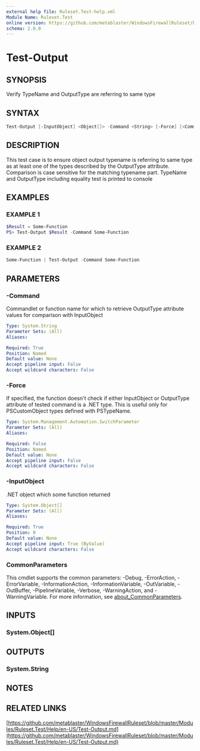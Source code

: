 ```yaml
---
external help file: Ruleset.Test-help.xml
Module Name: Ruleset.Test
online version: https://github.com/metablaster/WindowsFirewallRuleset/blob/master/Modules/Ruleset.Test/Help/en-US/Test-Output.md
schema: 2.0.0
---
```


# Test-Output

## SYNOPSIS

Verify TypeName and OutputType are referring to same type

## SYNTAX

```powershell
Test-Output [-InputObject] <Object[]> -Command <String> [-Force] [<CommonParameters>]
```

## DESCRIPTION

This test case is to ensure object output typename is referring to
same type as at least one of the types described by the OutputType attribute.
Comparison is case sensitive for the matching typename part.
TypeName and OutputType including equality test is printed to console

## EXAMPLES

### EXAMPLE 1

```powershell
$Result = Some-Function
PS> Test-Output $Result -Command Some-Function
```

### EXAMPLE 2

```powershell
Some-Function | Test-Output -Command Some-Function
```

## PARAMETERS

### -Command

Commandlet or function name for which to retrieve OutputType attribute
values for comparison with InputObject

```yaml
Type: System.String
Parameter Sets: (All)
Aliases:

Required: True
Position: Named
Default value: None
Accept pipeline input: False
Accept wildcard characters: False
```

### -Force

If specified, the function doesn't check if either InputObject or OutputType attribute of
tested command is a .NET type.
This is useful only for PSCustomObject types defined with PSTypeName.

```yaml
Type: System.Management.Automation.SwitchParameter
Parameter Sets: (All)
Aliases:

Required: False
Position: Named
Default value: None
Accept pipeline input: False
Accept wildcard characters: False
```

### -InputObject

.NET object which some function returned

```yaml
Type: System.Object[]
Parameter Sets: (All)
Aliases:

Required: True
Position: 0
Default value: None
Accept pipeline input: True (ByValue)
Accept wildcard characters: False
```

### CommonParameters

This cmdlet supports the common parameters: -Debug, -ErrorAction, -ErrorVariable, -InformationAction, -InformationVariable, -OutVariable, -OutBuffer, -PipelineVariable, -Verbose, -WarningAction, and -WarningVariable. For more information, see [about_CommonParameters](http://go.microsoft.com/fwlink/?LinkID=113216).

## INPUTS

### System.Object[]

## OUTPUTS

### System.String

## NOTES

## RELATED LINKS

[https://github.com/metablaster/WindowsFirewallRuleset/blob/master/Modules/Ruleset.Test/Help/en-US/Test-Output.md](https://github.com/metablaster/WindowsFirewallRuleset/blob/master/Modules/Ruleset.Test/Help/en-US/Test-Output.md)
